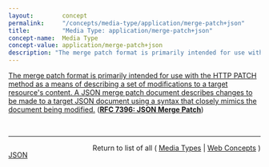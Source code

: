 ```yaml
---
layout:        concept
permalink:     "/concepts/media-type/application/merge-patch+json"
title:         "Media Type: application/merge-patch+json"
concept-name:  Media Type
concept-value: application/merge-patch+json
description: "The merge patch format is primarily intended for use with the HTTP PATCH method as a means of describing a set of modifications to a target resource's content. A JSON merge patch document describes changes to be made to a target JSON document using a syntax that closely mimics the document being modified."
---
```


[The merge patch format is primarily intended for use with the HTTP PATCH method as a means of describing a set of modifications to a target resource's content. A JSON merge patch document describes changes to be made to a target JSON document using a syntax that closely mimics the document being modified.](http://tools.ietf.org/html/rfc7396#section-1 "Read documentation for Media Type &#34;application/merge-patch+json&#34;") (**[RFC 7396: JSON Merge Patch](/specs/IETF/RFC/7396 "This specification defines the JSON merge patch format and processing rules. The merge patch format is primarily intended for use with the HTTP PATCH method as a means of describing a set of modifications to a target resource's content.")**)

<br/>
<hr/>

<p style="float : left"><a href="./application/merge-patch+json.json" title="JSON representing this particular Web Concept value">JSON</a></p>
<p style="text-align: right">Return to list of all ( <a href="../media-type/">Media Types</a> | <a href="../">Web Concepts</a> )</p>
